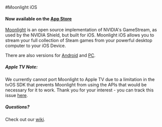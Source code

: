 #Moonlight iOS

#### Now available on the [App Store](https://itunes.apple.com/us/app/moonlight-game-streaming/id1000551566?mt=8) 

[Moonlight](http://moonlight-stream.com) is an open source implementation of NVIDIA's GameStream, as used by the NVIDIA Shield, but built for iOS. Moonlight iOS allows you to stream your full collection of Steam games from
your powerful desktop computer to your iOS Device.

There are also versions for [Android](https://github.com/moonlight-stream/moonlight-android) and [PC](https://github.com/moonlight-stream/moonlight-pc). 

##### Apple TV Note: 
We currently cannot port Moonlight to Apple TV due to a limitation in the tvOS SDK that prevents Moonlight from using the APIs that would be necessary for it to work. Thank you for your interest - you can track this issue [here](https://github.com/moonlight-stream/moonlight-ios/issues/184). 

##### Questions?
Check out our [wiki](https://github.com/moonlight-stream/moonlight-docs/wiki).

